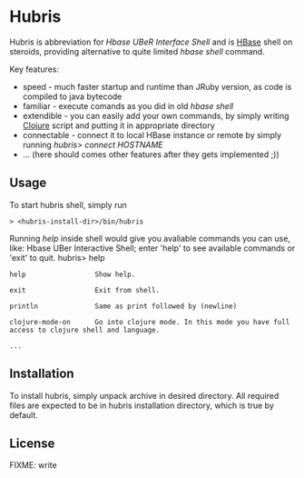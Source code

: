 # Hubris

Hubris is abbreviation for _Hbase UBeR Interface Shell_ and is [HBase](http://hbase.org) shell
on steroids, providing alternative to quite limited _hbase shell_ command.

Key features:

* speed - much faster startup and runtime than JRuby version, as code is compiled to java bytecode
* familiar - execute comands as you did in old _hbase shell_
* extendible - you can easily add your own commands, by simply writing [Clojure](http://clojure.org) script and putting it in appropriate directory
* connectable - connect it to local HBase instance or remote by simply running _hubris> connect HOSTNAME_
* ... (here should comes other features after they gets implemented ;))

## Usage

To start hubris shell, simply run

    > <hubris-install-dir>/bin/hubris

Running _help_ inside shell would give you avaliable commands you can use, like:
    Hbase UBer Interactive Shell; enter \'help<RETURN>\' to see available commands or \'exit<RETURN>\' to quit.
    hubris> help<ENTER>

    help                 Show help.

    exit                 Exit from shell.

    println              Same as print followed by (newline)

    clojure-mode-on      Go into clojure mode. In this mode you have full access to clojure shell and language.

    ...



## Installation

To install hubris, simply unpack archive in desired directory. All required files are expected
to be in hubris installation directory, which is true by default.

## License

FIXME: write
